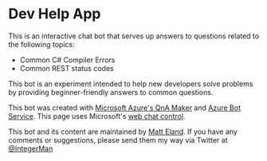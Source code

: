 # Dev Help App

This is an interactive chat bot that serves up answers to questions related to the following topics:

- Common C# Compiler Errors
- Common REST status codes

This bot is an experiment intended to help new developers solve problems by providing beginner-friendly answers to common questions.

This bot was created with [Microsoft Azure's QnA Maker](https://azure.microsoft.com/en-us/services/cognitive-services/qna-maker/) and [Azure Bot Service](https://azure.microsoft.com/en-us/services/bot-services/). This page uses Microsoft's [web chat control](https://github.com/Microsoft/BotFramework-WebChat).

This bot and its content are maintained by [Matt Eland](https://MattEland.dev). If you have any comments or suggestions, please send them my way via Twitter at [@IntegerMan](https://twitter.com/IntegerMan)